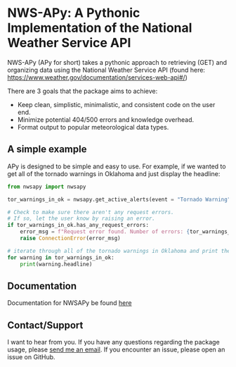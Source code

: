 # NWS-APy: A Pythonic Implementation of the National Weather Service API

NWS-APy (APy for short) takes a pythonic approach to retrieving (GET) and organizing data using the National Weather Service API (found here: https://www.weather.gov/documentation/services-web-api#/)

There are 3 goals that the package aims to achieve:
- Keep clean, simplistic, minimalistic, and consistent code on the user end.
- Minimize potential 404/500 errors and knowledge overhead.
- Format output to popular meteorological data types.

## A simple example

APy is designed to be simple and easy to use. For example, if we wanted to get all of the tornado warnings in Oklahoma and just display the headline:

```python
from nwsapy import nwsapy

tor_warnings_in_ok = nwsapy.get_active_alerts(event = "Tornado Warning", area = "OK")

# Check to make sure there aren't any request errors.
# If so, let the user know by raising an error.
if tor_warnings_in_ok.has_any_request_errors:
    error_msg = f"Request error found. Number of errors: {tor_warnings_in_ok.n_errors}"
    raise ConnectionError(error_msg)

# iterate through all of the tornado warnings in Oklahoma and print the headline.
for warning in tor_warnings_in_ok:
    print(warning.headline)
```

## Documentation

Documentation for NWSAPy be found [here](https://nwsapy.readthedocs.io/en/latest/index.html)

## Contact/Support

I want to hear from you. If you have any questions regarding the package usage, please [send me an email](mailto:brandonmolyneaux@tornadotalk.com). If you encounter an issue, please open an issue on GitHub.
